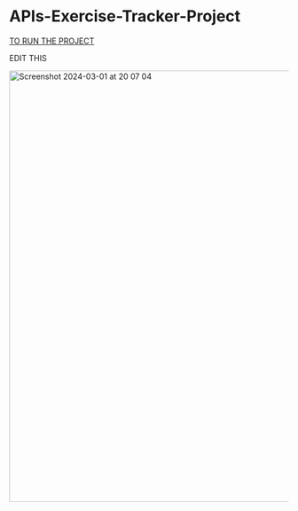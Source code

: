 # APIs-Exercise-Tracker-Project

[TO RUN THE PROJECT](https://github.com/franpanteli/APIs-Exercise-Tracker-Project/blob/main/launching-the-app-locally.txt)

EDIT THIS


<img width="778" alt="Screenshot 2024-03-01 at 20 07 04" src="https://github.com/franpanteli/APIs-Exercise-Tracker-Fullstack-Project/assets/131474705/d3d89f1e-faca-4612-8042-7485ec08522c">
